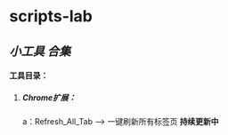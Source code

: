 # scripts-lab

## ***小工具 合集***

#### 工具目录：

1. ##### Chrome扩展：
   a：Refresh_All_Tab --> 一键刷新所有标签页
   **持续更新中**
